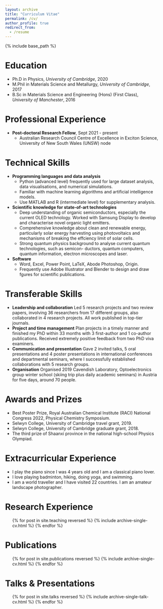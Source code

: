 ```yaml
---
layout: archive
title: "Curriculum Vitae"
permalink: /cv/
author_profile: true
redirect_from:
  - /resume
---
```


{% include base_path %}

Education
======
* Ph.D in Physics, *University of Cambridge*, 2020
* M.Phil in Materials Science and Metallurgy, *University of Cambridge*, 2017
* B.Sc in Materials Science and Engineering (Hons) (First Class), *University of Manchester*, 2016

Professional Experience
======
* **Post-doctoral Research Fellow**, Sept 2021 - present
  * Australian Research Council Centre of Excellence in Exciton Science, University of New South Wales (UNSW) node

Technical Skills
======
* **Programming languages and data analysis**
  * Python (advanced level) frequently used for large dataset analysis, data visualisations, and numerical simulations.
  * Familiar with machine learning algorithms and artificial intelligence models.
  * Use MATLAB and R (intermediate level) for supplementary analysis.
* **Scientific knowledge for state-of-art technologies**
  * Deep understanding of organic semiconductors, especially the current OLED technology. Worked
with Samsung Display to develop and characterise novel organic light emitters.
  * Comprehensive knowledge about clean and renewable energy, particularly solar energy harvesting
using photovoltaics and mechanisms of breaking the effciency limit of solar cells.
  * Strong quantum physics background to analyse current quantum technologies, such as semicon-
ductors, quantum computers, quantum information, electron microscopes and laser.
* **Software**
  * Word, Excel, Power Point, LaTeX, Abode Photoshop, Origin.
  * Frequently use Adobe Illustrator and Blender to design and draw fgures for scientific publications.

<!-- * **Photophysics characterisations of organic semiconductors**
  * Strong expertise in steady-state and ultrafast spectroscopy, including cryogenic spectroscopy.
  * Optical and optoelectronic analyses of organic semiconductors.
  * Morphological and structural analyses of thin films, data interpretation and relate molecular properties to device performance.
* **Device fabrications and characterisations**
  * Vapour-deposited and solution-processed OLED device fabrications.
  * Knowledge of device physics and working principles.
  * Characterise device performance.
* **Computation**
  * Quantum chemistry calculations using density functional theory (DFT) of molecular properties using high performance computers.
  * Monte-Carlo simulations.
* **Graphical design**
  * Frequently use Adobe Illustrator and Blender to design and draw figures for scientific publications. -->

Transferable Skills
======
* **Leadership and collaboration**
Led 5 research projects and two review papers, involving 36 researchers from 17 different groups,
also collaborated in 4 research projects. All work published in top-tier journals.
* **Project and time management**
Plan projects in a timely manner and finished my PhD within 33 months with 3 first-author and
1 co-author publications. Received extremely positive feedback from two PhD viva examiners.
* **Communication and presentation**
Gave 2 invited talks, 5 oral presentations and 4 poster presentations in international conferences
and departmental seminars, where I successfully established collaborations with 5 research groups.
* **Organisation**
Organised 2019 Cavendish Laboratory, Optoelectronics group winter school (skiing trip plus daily
academic seminars) in Austria for five days, around 70 people.

Awards and Prizes
======
* Best Poster Prize, Royal Australian Chemical Institute (RACI) National Congress 2022, Physical
Chemistry Symposium.
* Selwyn College, University of Cambridge travel grant, 2019.
* Selwyn College, University of Cambridge graduate grant, 2018.
* The third prize of Shaanxi province in the national high-school Physics Olympiad.

Extracurricular Experience
======
* I play the piano since I was 4 years old and I am a classical piano lover.
* I love playing badminton, hiking, doing yoga, and swimming.
* I am a world traveller and I have visited 22 countries. I am an amateur landscape photographer.

Research Experience
======
  <ul>{% for post in site.teaching reversed %}
    {% include archive-single-cv.html %}
  {% endfor %}</ul>

Publications
======
  <ul>{% for post in site.publications reversed %}
    {% include archive-single-cv.html %}
  {% endfor %}</ul>

Talks & Presentations
======
  <ul>{% for post in site.talks reversed %}
    {% include archive-single-talk-cv.html %}
  {% endfor %}</ul>
  
 
<!-- Service and leadership
======
* Currently signed in to 43 different slack teams -->
